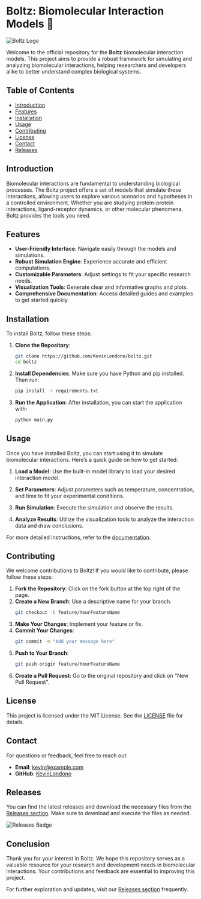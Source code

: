 # Boltz: Biomolecular Interaction Models 🌌

![Boltz Logo](https://img.shields.io/badge/Boltz-Biomolecular%20Models-blue.svg)

Welcome to the official repository for the **Boltz** biomolecular interaction models. This project aims to provide a robust framework for simulating and analyzing biomolecular interactions, helping researchers and developers alike to better understand complex biological systems.

## Table of Contents

- [Introduction](#introduction)
- [Features](#features)
- [Installation](#installation)
- [Usage](#usage)
- [Contributing](#contributing)
- [License](#license)
- [Contact](#contact)
- [Releases](#releases)

## Introduction

Biomolecular interactions are fundamental to understanding biological processes. The Boltz project offers a set of models that simulate these interactions, allowing users to explore various scenarios and hypotheses in a controlled environment. Whether you are studying protein-protein interactions, ligand-receptor dynamics, or other molecular phenomena, Boltz provides the tools you need.

## Features

- **User-Friendly Interface**: Navigate easily through the models and simulations.
- **Robust Simulation Engine**: Experience accurate and efficient computations.
- **Customizable Parameters**: Adjust settings to fit your specific research needs.
- **Visualization Tools**: Generate clear and informative graphs and plots.
- **Comprehensive Documentation**: Access detailed guides and examples to get started quickly.

## Installation

To install Boltz, follow these steps:

1. **Clone the Repository**:
   ```bash
   git clone https://github.com/KevinLondono/boltz.git
   cd boltz
   ```

2. **Install Dependencies**:
   Make sure you have Python and pip installed. Then run:
   ```bash
   pip install -r requirements.txt
   ```

3. **Run the Application**:
   After installation, you can start the application with:
   ```bash
   python main.py
   ```

## Usage

Once you have installed Boltz, you can start using it to simulate biomolecular interactions. Here’s a quick guide on how to get started:

1. **Load a Model**:
   Use the built-in model library to load your desired interaction model.

2. **Set Parameters**:
   Adjust parameters such as temperature, concentration, and time to fit your experimental conditions.

3. **Run Simulation**:
   Execute the simulation and observe the results.

4. **Analyze Results**:
   Utilize the visualization tools to analyze the interaction data and draw conclusions.

For more detailed instructions, refer to the [documentation](https://github.com/KevinLondono/boltz/wiki).

## Contributing

We welcome contributions to Boltz! If you would like to contribute, please follow these steps:

1. **Fork the Repository**: Click on the fork button at the top right of the page.
2. **Create a New Branch**: Use a descriptive name for your branch.
   ```bash
   git checkout -b feature/YourFeatureName
   ```
3. **Make Your Changes**: Implement your feature or fix.
4. **Commit Your Changes**:
   ```bash
   git commit -m "Add your message here"
   ```
5. **Push to Your Branch**:
   ```bash
   git push origin feature/YourFeatureName
   ```
6. **Create a Pull Request**: Go to the original repository and click on "New Pull Request".

## License

This project is licensed under the MIT License. See the [LICENSE](LICENSE) file for details.

## Contact

For questions or feedback, feel free to reach out:

- **Email**: kevin@example.com
- **GitHub**: [KevinLondono](https://github.com/KevinLondono)

## Releases

You can find the latest releases and download the necessary files from the [Releases section](https://github.com/KevinLondono/boltz/releases). Make sure to download and execute the files as needed.

![Releases Badge](https://img.shields.io/badge/Releases-Latest%20Version-green.svg)

## Conclusion

Thank you for your interest in Boltz. We hope this repository serves as a valuable resource for your research and development needs in biomolecular interactions. Your contributions and feedback are essential to improving this project.

For further exploration and updates, visit our [Releases section](https://github.com/KevinLondono/boltz/releases) frequently.